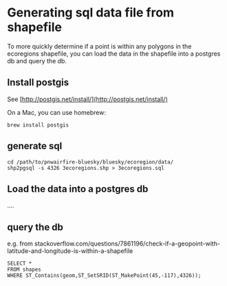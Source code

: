 # Generating sql data file from shapefile

To more quickly determine if a point is within any polygons in
the ecoregions shapefile, you can load the data in the shapefile
into a postgres db and query the db.

## Install postgis

See [http://postgis.net/install/](http://postgis.net/install/)

On a Mac, you can use homebrew:

    brew install postgis

## generate sql

    cd /path/to/pnwairfire-bluesky/bluesky/ecoregion/data/
    shp2pgsql -s 4326 3ecoregions.shp > 3ecoregions.sql

## Load the data into a postgres db

....

## query the db

e.g. from stackoverflow.com/questions/7861196/check-if-a-geopoint-with-latitude-and-longitude-is-within-a-shapefile

    SELECT *
    FROM shapes
    WHERE ST_Contains(geom,ST_SetSRID(ST_MakePoint(45,-117),4326));
